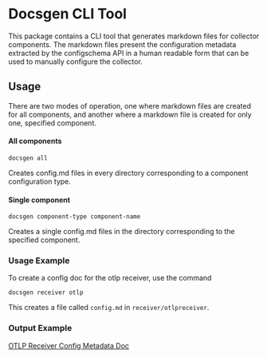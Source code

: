 # Docsgen CLI Tool

This package contains a CLI tool that generates markdown files for collector
components. The markdown files present the configuration metadata extracted
by the configschema API in a human readable form that can be used to manually
configure the collector.

## Usage

There are two modes of operation, one where markdown files are created for all
components, and another where a markdown file is created for only one, specified
component.

#### All components

```
docsgen all
```

Creates config.md files in every directory corresponding to a component
configuration type.

#### Single component

```
docsgen component-type component-name
```

Creates a single config.md files in the directory corresponding to the
specified component.

### Usage Example

To create a config doc for the otlp receiver, use the command

```
docsgen receiver otlp
```

This creates a file called `config.md` in `receiver/otlpreceiver`.

### Output Example

[OTLP Receiver Config Metadata Doc](https://github.com/open-telemetry/opentelemetry-collector/blob/main/receiver/otlpreceiver/config.md)
